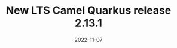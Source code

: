 ---
url: "/releases/q-2.13.1/"
date: 2022-11-07
eol: 2022-03-26
type: release-note
version: "2.13.1"
title: "New LTS Camel Quarkus release 2.13.1"
preview: ""
changelog: ""
category: "camel-quarkus"
kind: lts
milestone: 35
jdk: [11]
---